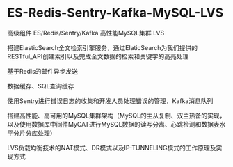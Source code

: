 # ES-Redis-Sentry-Kafka-MySQL-LVS
高级组件 ES/Redis/Sentry/Kafka 高性能MySQL集群 LVS

搭建ElasticSearch全文检索引擎服务，通过ElaticSearch为我们提供的RESTful_API创建索引以及完成全文数据的检索和关键字的高亮处理

基于Redis的邮件异步发送

数据缓存、SQL查询缓存

使用Sentry进行错误日志的收集和开发人员处理错误的管理，Kafka消息队列

搭建高性能、高可用的MySQL集群架构（MySQL的主从复制、双主热备的实现，以及使用数据库中间件MyCAT进行MySQL数据的读写分离、心跳检测和数据表水平分片分库处理）

LVS负载均衡技术的NAT模式、DR模式以及IP-TUNNELING模式的工作原理及实现方式
